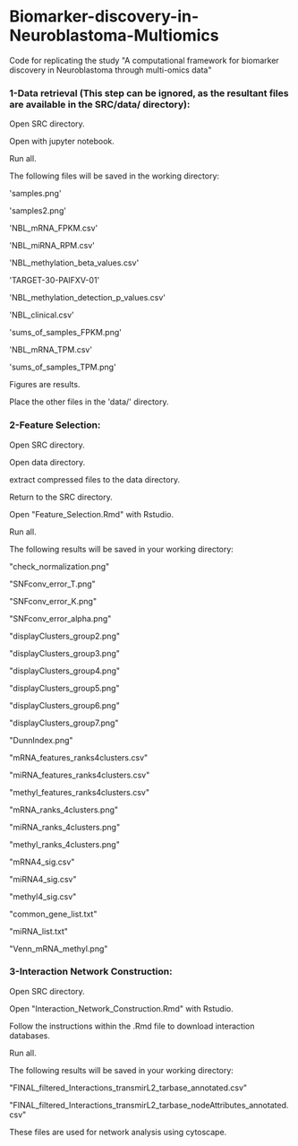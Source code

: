 # Biomarker-discovery-in-Neuroblastoma-Multiomics
Code for replicating the study "A computational framework for biomarker discovery in Neuroblastoma ‎through multi-omics data"

### 1-Data retrieval (This step can be ignored, as the resultant files are available in the SRC/data/ directory):

Open SRC directory.

Open with jupyter notebook.

Run all.

The following files will be saved in the working directory:

'samples.png'

'samples2.png'

'NBL_mRNA_FPKM.csv'

'NBL_miRNA_RPM.csv'

'NBL_methylation_beta_values.csv'

'TARGET-30-PAIFXV-01'

'NBL_methylation_detection_p_values.csv'

'NBL_clinical.csv'

'sums_of_samples_FPKM.png'

'NBL_mRNA_TPM.csv'

'sums_of_samples_TPM.png'


Figures are results.

Place the other files in the 'data/' directory.


### 2-Feature Selection:

Open SRC directory.

Open data directory.

extract compressed files to the data directory.

Return to the SRC directory. 

Open "Feature_Selection.Rmd" with Rstudio.

Run all.

The following results will be saved in your working directory:


"check_normalization.png"

"SNFconv_error_T.png"

"SNFconv_error_K.png"

"SNFconv_error_alpha.png"

"displayClusters_group2.png"

"displayClusters_group3.png"

"displayClusters_group4.png"

"displayClusters_group5.png"

"displayClusters_group6.png"

"displayClusters_group7.png"

"DunnIndex.png"

"mRNA_features_ranks4clusters.csv"

"miRNA_features_ranks4clusters.csv"

"methyl_features_ranks4clusters.csv"

"mRNA_ranks_4clusters.png"

"miRNA_ranks_4clusters.png"

"methyl_ranks_4clusters.png"

"mRNA4_sig.csv"

"miRNA4_sig.csv"

"methyl4_sig.csv"

"common_gene_list.txt"

"miRNA_list.txt"

"Venn_mRNA_methyl.png"

### 3-Interaction Network Construction:


Open SRC directory.

Open "Interaction_Network_Construction.Rmd" with Rstudio.

Follow the instructions within the .Rmd file to download interaction databases.

Run all.

The following results will be saved in your working directory:


"FINAL_filtered_Interactions_transmirL2_tarbase_annotated.csv"

"FINAL_filtered_Interactions_transmirL2_tarbase_nodeAttributes_annotated.csv"


These files are used for network analysis using cytoscape.
